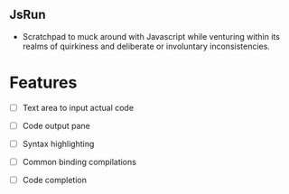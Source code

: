 ## JsRun

* Scratchpad to muck around with Javascript while venturing within its realms of quirkiness and deliberate or involuntary inconsistencies.

# Features

- [ ] Text area to input actual code
- [ ] Code output pane
- [ ] Syntax highlighting
- [ ] Common binding compilations

- [ ] Code completion





